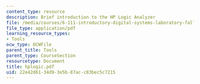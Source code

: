 ```yaml
---
content_type: resource
description: Brief introduction to the HP Logic Analyzer
file: /media/courses/6-111-introductory-digital-systems-laboratory-fall-2002/22e42d6134d93e5b87acc83bec5c7215_hplogic.pdf
file_type: application/pdf
learning_resource_types:
- Tools
ocw_type: OCWFile
parent_title: Tools
parent_type: CourseSection
resourcetype: Document
title: hplogic.pdf
uid: 22e42d61-34d9-3e5b-87ac-c83bec5c7215
---
```

